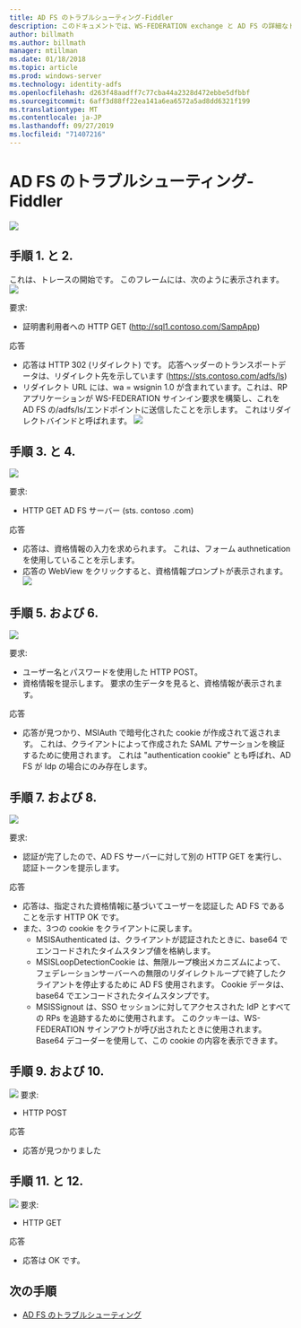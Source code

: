 ```yaml
---
title: AD FS のトラブルシューティング-Fiddler
description: このドキュメントでは、WS-FEDERATION exchange と AD FS の詳細なトレースについて説明します。
author: billmath
ms.author: billmath
manager: mtillman
ms.date: 01/18/2018
ms.topic: article
ms.prod: windows-server
ms.technology: identity-adfs
ms.openlocfilehash: d263f48aadff7c77cba44a2328d472ebbe5dfbbf
ms.sourcegitcommit: 6aff3d88ff22ea141a6ea6572a5ad8dd6321f199
ms.translationtype: MT
ms.contentlocale: ja-JP
ms.lasthandoff: 09/27/2019
ms.locfileid: "71407216"
---
```

# <a name="ad-fs-troubleshooting---fiddler---ws-federation"></a>AD FS のトラブルシューティング-Fiddler
![](media/ad-fs-tshoot-fiddler-ws-fed/fiddler9.png)

## <a name="step-1-and-2"></a>手順 1. と 2.
これは、トレースの開始です。  このフレームには、次のように表示されます。 ![](media/ad-fs-tshoot-fiddler-ws-fed/fiddler1.png)

要求:

- 証明書利用者への HTTP GET (http://sql1.contoso.com/SampApp)

応答

- 応答は HTTP 302 (リダイレクト) です。  応答ヘッダーのトランスポートデータは、リダイレクト先を示しています (https://sts.contoso.com/adfs/ls)
- リダイレクト URL には、wa = wsignin 1.0 が含まれています。これは、RP アプリケーションが WS-FEDERATION サインイン要求を構築し、これを AD FS の/adfs/ls/エンドポイントに送信したことを示します。  これはリダイレクトバインドと呼ばれます。
![](media/ad-fs-tshoot-fiddler-ws-fed/fiddler2.png)

## <a name="step-3-and-4"></a>手順 3. と 4.

![](media/ad-fs-tshoot-fiddler-ws-fed/fiddler3.png)

要求:

- HTTP GET AD FS サーバー (sts. contoso .com)

応答

- 応答は、資格情報の入力を求められます。  これは、フォーム authnetication を使用していることを示します。
- 応答の WebView をクリックすると、資格情報プロンプトが表示されます。
![](media/ad-fs-tshoot-fiddler-ws-fed/fiddler6.png)

## <a name="step-5-and-6"></a>手順 5. および 6.

![](media/ad-fs-tshoot-fiddler-ws-fed/fiddler4.png)

要求:

- ユーザー名とパスワードを使用した HTTP POST。  
- 資格情報を提示します。  要求の生データを見ると、資格情報が表示されます。

応答

- 応答が見つかり、MSIAuth で暗号化された cookie が作成されて返されます。  これは、クライアントによって作成された SAML アサーションを検証するために使用されます。  これは "authentication cookie" とも呼ばれ、AD FS が Idp の場合にのみ存在します。


## <a name="step-7-and-8"></a>手順 7. および 8.
![](media/ad-fs-tshoot-fiddler-ws-fed/fiddler5.png)

要求:

- 認証が完了したので、AD FS サーバーに対して別の HTTP GET を実行し、認証トークンを提示します。

応答

- 応答は、指定された資格情報に基づいてユーザーを認証した AD FS であることを示す HTTP OK です。
- また、3つの cookie をクライアントに戻します。
    - MSISAuthenticated は、クライアントが認証されたときに、base64 でエンコードされたタイムスタンプ値を格納します。
    - MSISLoopDetectionCookie は、無限ループ検出メカニズムによって、フェデレーションサーバーへの無限のリダイレクトループで終了したクライアントを停止するために AD FS 使用されます。 Cookie データは、base64 でエンコードされたタイムスタンプです。
    - MSISSignout は、SSO セッションに対してアクセスされた IdP とすべての RPs を追跡するために使用されます。 このクッキーは、WS-FEDERATION サインアウトが呼び出されたときに使用されます。 Base64 デコーダーを使用して、この cookie の内容を表示できます。
    
## <a name="step-9-and-10"></a>手順 9. および 10.
![](media/ad-fs-tshoot-fiddler-ws-fed/fiddler7.png) 要求:

- HTTP POST

応答

- 応答が見つかりました

## <a name="step-11-and-12"></a>手順 11. と 12.
![](media/ad-fs-tshoot-fiddler-ws-fed/fiddler8.png) 要求:

- HTTP GET

応答

- 応答は OK です。

## <a name="next-steps"></a>次の手順

- [AD FS のトラブルシューティング](ad-fs-tshoot-overview.md)
